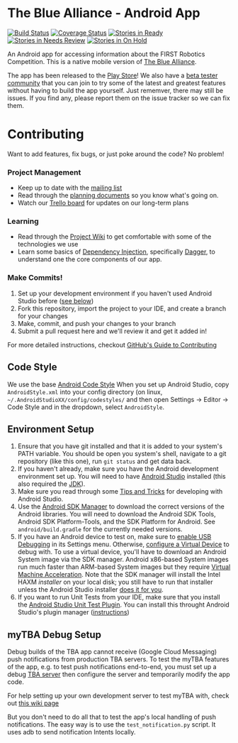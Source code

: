 The Blue Alliance - Android App
===============================

[![Build Status](https://travis-ci.org/the-blue-alliance/the-blue-alliance-android.png?branch=master)](https://travis-ci.org/the-blue-alliance/the-blue-alliance-android) [![Coverage Status](https://coveralls.io/repos/the-blue-alliance/the-blue-alliance-android/badge.svg)](https://coveralls.io/r/the-blue-alliance/the-blue-alliance-android) [![Stories in Ready](https://badge.waffle.io/the-blue-alliance/the-blue-alliance-android.png?label=ready&title=Ready)](https://github.com/the-blue-alliance/the-blue-alliance-android/labels/ready) [![Stories in Needs Review](https://badge.waffle.io/the-blue-alliance/the-blue-alliance-android.png?label=needs-review&title=Needs%20Review)](https://github.com/the-blue-alliance/the-blue-alliance-android/labels/needs-review) [![Stories in On Hold](https://badge.waffle.io/the-blue-alliance/the-blue-alliance-android.png?label=on-hold&title=On%20Hold)](https://github.com/the-blue-alliance/the-blue-alliance-android/labels/on-hold)

An Android app for accessing information about the FIRST Robotics Competition. This is a native mobile version of [The Blue Alliance](http://www.thebluealliance.com).

The app has been released to the [Play Store](https://play.google.com/store/apps/details?id=com.thebluealliance.androidclient&hl=en)! We also have a [beta tester community](https://plus.google.com/communities/108444518980185742549) that you can join to try some of the latest and greatest features without having to build the app yourself. Just rememver, there may still be issues. If you find any, please report them on the issue tracker so we can fix them.

Contributing
============
Want to add features, fix bugs, or just poke around the code? No problem!

### Project Management 
 - Keep up to date with the [mailing list](https://groups.google.com/forum/#!forum/thebluealliance-developers) 
 - Read through the [planning documents](https://drive.google.com/#folders/0B5RO2Yzh2z01MDBOVXYwM1lXdFk) so you know what's going on.
 - Watch our [Trello board](https://trello.com/b/x42paPe3/tba-android) for updates on our long-term plans

### Learning
 - Read through the [Project Wiki](https://github.com/the-blue-alliance/the-blue-alliance-android/wiki) to get comfortable with some of the technologies we use
 - Learn some basics of [Dependency Injection](https://en.wikipedia.org/wiki/Dependency_injection), specifically [Dagger](http://google.github.io/dagger/), to understand one the core components of our app.

### Make Commits!
1. Set up your development environment if you haven't used Android Studio before ([see below](#setup))
2. Fork this repository, import the project to your IDE, and create a branch for your changes
3. Make, commit, and push your changes to your branch
4. Submit a pull request here and we'll review it and get it added in!

For more detailed instructions, checkout [GitHub's Guide to Contributing](https://guides.github.com/activities/contributing-to-open-source/)

<a name="style"></a>
Code Style
----------

We use the base [Android Code Style](https://github.com/android/platform_development/blob/master/ide/intellij/codestyles/AndroidStyle.xml)
When you set up Android Studio, copy `AndroidStyle.xml` into your config directory (on linux,
`~/.AndroidStudioXX/config/codestyles/` and then open Settings -> Editor -> Code Style and in the
 dropdown, select `AndroidStyle`.

### <a name="setup"></a>
Environment Setup
-----------------

1. Ensure that you have git installed and that it is added to your system's PATH variable. You should be open you system's shell, navigate to a git repository (like this one), run ```git status``` and get data back.
2. If you haven't already, make sure you have the Android development environment set up. You will need to have [Android Studio](https://developer.android.com/sdk/installing/studio.html) installed (this also required the [JDK](http://www.oracle.com/technetwork/java/javase/downloads/index.html)).
3. Make sure you read through some [Tips and Tricks](https://developer.android.com/sdk/installing/studio-tips.html) for developing with Android Studio.
4. Use the [Android SDK Manager](https://developer.android.com/tools/help/sdk-manager.html) to download the correct versions of the Android libraries. You will need to download the Android SDK Tools, Android SDK Platform-Tools, and the SDK Platform for Android. See `android/build.gradle` for the currently needed versions.
5. If you have an Android device to test on, make sure to [enable USB Debugging](http://stackoverflow.com/questions/16707137/how-to-find-and-turn-on-usb-debugging-mode-on-nexus-4) in its Settings menu. Otherwise, [configure a Virtual Device](https://developer.android.com/tools/devices/managing-avds.html) to debug with. To use a virtual device, you'll have to download an Android System image via the SDK manager. Android x86-based System images run much faster than ARM-based System images but they require [Virtual Machine Acceleration](http://developer.android.com/tools/devices/emulator.html#accel-vm). Note that the SDK manager will install the Intel HAXM _installer_ on your local disk; you still have to run that installer unless the Android Studio installer [does it for you](http://developer.android.com/tools/studio/index.html#install-updates).
6. If you want to run Unit Tests from your IDE, make sure that you install the [Android Studio Unit Test Plugin](https://github.com/evant/android-studio-unit-test-plugin). You can install this throught Android Studio's plugin manager ([instructions](https://github.com/evant/android-studio-unit-test-plugin#install-ide-the-plugin))

### <a name="mytba"></a>
myTBA Debug Setup
------------------

Debug builds of the TBA app cannot receive (Google Cloud Messaging) push notifications from production TBA servers. To test the myTBA features of the app, e.g. to test push notifications end-to-end, you must set up a debug [TBA server](https://github.com/the-blue-alliance/the-blue-alliance) then configure the server and temporarily modify the app code.

For help setting up your own development server to test myTBA with, check out [this wiki page](https://github.com/the-blue-alliance/the-blue-alliance-android/wiki/myTBA-Configuration)

But you don't need to do all that to test the app's local handling of push notifications. The easy way is to use the `test_notification.py` script. It uses adb to send notification Intents locally.
